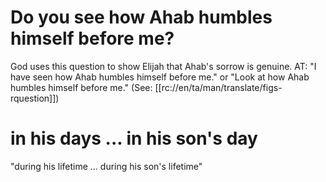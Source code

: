 # Do you see how Ahab humbles himself before me?

God uses this question to show Elijah that Ahab's sorrow is genuine. AT: "I have seen how Ahab humbles himself before me." or "Look at how Ahab humbles himself before me." (See: [[rc://en/ta/man/translate/figs-rquestion]])

# in his days ... in his son's day

"during his lifetime ... during his son's lifetime"


